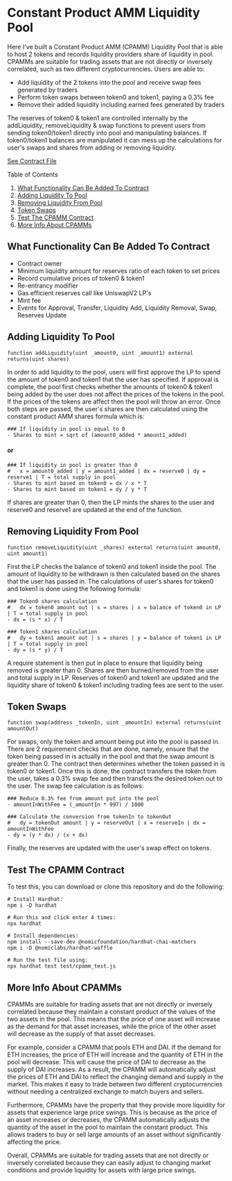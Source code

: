 # Constant Product AMM Liquidity Pool

Here I've built a Constant Product AMM (CPAMM) Liquidity Pool that is able to host 2 tokens and records liquidity providers share of liquidity in pool. CPAMMs are suitable for trading assets that are not directly or inversely correlated, such as two different cryptocurrencies. Users are able to:

- Add liquidity of the 2 tokens into the pool and receive swap fees generated by traders
- Perform token swaps between token0 and token1, paying a 0.3% fee
- Remove their added liquidity including earned fees generated by traders

The reserves of token0 & token1 are controlled internally by the addLiquidity, removeLiquidity & swap functions to prevent users from sending token0/token1 directly into pool and manipulating balances. If token0/token1 balances are manipulated it can mess up the calculations for user's swaps and shares from adding or removing liquidity.

[See Contract File](contracts/CPAMM.sol)

<!-- TABLE OF CONTENTS -->

  <summary>Table of Contents</summary>
  <ol>
    <li><a href="#what-functionality-can-be-added-to-contract">What Functionality Can Be Added To Contract</a></li>
    <li><a href="#adding-liquidity-to-pool">Adding Liquidity To Pool</a></li>
    <li><a href="#removing-liquidity-from-pool">Removing Liquidity From Pool</a></li>
    <li><a href="#token-swaps">Token Swaps</a></li>
    <li><a href="#test-the-cpamm-contract">Test The CPAMM Contract</a></li>
    <li><a href="#more-info-about-cpamms">More Info About CPAMMs</a></li>
  </ol>

## What Functionality Can Be Added To Contract

- Contract owner
- Minimum liquidity amount for reserves ratio of each token to set prices
- Record cumulative prices of token0 & token1
- Re-entrancy modifier
- Gas efficient reserves call like UniswapV2 LP's
- Mint fee
- Events for Approval, Transfer, Liquidity Add, Liquidity Removal, Swap, Reserves Update

## Adding Liquidity To Pool

```shell
function addLiquidity(uint _amount0, uint _amount1) external returns(uint shares)
```

In order to add liquidity to the pool, users will first approve the LP to spend the amount of token0 and token1 that the user has specified. If approval is complete, the pool first checks whether the amounts of token0 & token1 being added by the user does not affect the prices of the tokens in the pool. If the prices of the tokens are affect then the pool will throw an error. Once both steps are passed, the user's shares are then calculated using the constant product AMM shares formula which is:

```shell
### If liquidity in pool is equal to 0
- Shares to mint = sqrt of (amount0_added * amount1_added)
```

#### or

```shell
### If liquidity in pool is greater than 0
#   x = amount0_added | y = amount1_added | dx = reserve0 | dy = reserve1 | T = total supply in pool
- Shares to mint based on token0 = dx / x * T
- Shares to mint based on token1 = dy / y * T
```

If shares are greater than 0, then the LP mints the shares to the user and reserve0 and reserve1 are updated at the end of the function.

## Removing Liquidity From Pool

```shell
function removeLiquidity(uint _shares) external returns(uint amount0, uint amount1)
```

First the LP checks the balance of token0 and token1 inside the pool. The amount of liquidity to be withdrawn is then calculated based on the shares that the user has passed in. The calculations of user's shares for token0 and token1 is done using the following formula:

```shell
### Token0 shares calculation
#   dx = token0 amount out | s = shares | x = balance of token0 in LP | T = total supply in pool
- dx = (s * x) / T

### Token1 shares calculation
#   dy = token1 amount out | s = shares | y = balance of token1 in LP | T = total supply in pool
- dy = (s * y) / T
```

A require statement is then put in place to ensure that liquidity being removed is greater than 0. Shares are then burned/removed from the user and total supply in LP. Reserves of token0 and token1 are updated and the liquidity share of token0 & token1 including trading fees are sent to the user.

## Token Swaps

```shell
function swap(address _tokenIn, uint _amountIn) external returns(uint amountOut)
```

For swaps, only the token and amount being put into the pool is passed in. There are 2 requirement checks that are done, namely, ensure that the token being passed in is actually in the pool and that the swap amount is greater than 0. The contract then determines whether the token passed in is token0 or token1. Once this is done, the contract transfers the token from the user, takes a 0.3% swap fee and then transfers the desired token out to the user. The swap fee calculation is as follows:

```shell
### Reduce 0.3% fee from amount put into the pool
- amountInWithFee = (_amountIn * 997) / 1000

### Calculate the conversion from tokenIn to tokenOut
#   dy = tokenOut amount | y = reserveOut | x = reserveIn | dx = amountInWithFee
- dy = (y * dx) / (x + dx)

```

Finally, the reserves are updated with the user's swap effect on tokens.

## Test The CPAMM Contract

To test this, you can download or clone this repository and do the following:

```shell
# Install Hardhat:
npm i -D hardhat

# Run this and click enter 4 times:
npx hardhat

# Install dependencies:
npm install --save-dev @nomicfoundation/hardhat-chai-matchers
npm i -D @nomiclabs/hardhat-waffle

# Run the test file using:
npx hardhat test test/cpamm_test.js
```

## More Info About CPAMMs

CPAMMs are suitable for trading assets that are not directly or inversely correlated because they maintain a constant product of the values of the two assets in the pool. This means that the price of one asset will increase as the demand for that asset increases, while the price of the other asset will decrease as the supply of that asset decreases.

For example, consider a CPAMM that pools ETH and DAI. If the demand for ETH increases, the price of ETH will increase and the quantity of ETH in the pool will decrease. This will cause the price of DAI to decrease as the supply of DAI increases. As a result, the CPAMM will automatically adjust the prices of ETH and DAI to reflect the changing demand and supply in the market. This makes it easy to trade between two different cryptocurrencies without needing a centralized exchange to match buyers and sellers.

Furthermore, CPAMMs have the property that they provide more liquidity for assets that experience large price swings. This is because as the price of an asset increases or decreases, the CPAMM automatically adjusts the quantity of the asset in the pool to maintain the constant product. This allows traders to buy or sell large amounts of an asset without significantly affecting the price.

Overall, CPAMMs are suitable for trading assets that are not directly or inversely correlated because they can easily adjust to changing market conditions and provide liquidity for assets with large price swings.
